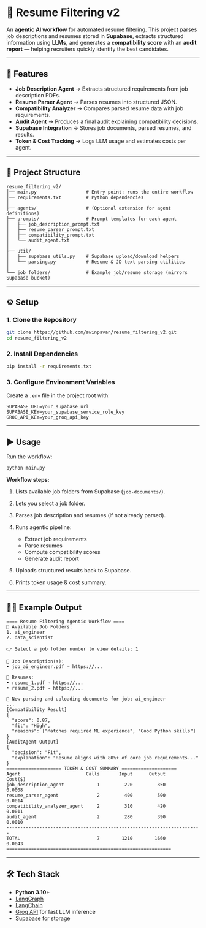 # 📄 Resume Filtering v2

An **agentic AI workflow** for automated resume filtering.
This project parses job descriptions and resumes stored in **Supabase**, extracts structured information using **LLMs**, and generates a **compatibility score** with an **audit report** — helping recruiters quickly identify the best candidates.

---

## 🚀 Features

* **Job Description Agent** → Extracts structured requirements from job description PDFs.
* **Resume Parser Agent** → Parses resumes into structured JSON.
* **Compatibility Analyzer** → Compares parsed resume data with job requirements.
* **Audit Agent** → Produces a final audit explaining compatibility decisions.
* **Supabase Integration** → Stores job documents, parsed resumes, and results.
* **Token & Cost Tracking** → Logs LLM usage and estimates costs per agent.

---

## 📂 Project Structure

```
resume_filtering_v2/
│── main.py                  # Entry point: runs the entire workflow
│── requirements.txt         # Python dependencies
│
├── agents/                  # (Optional extension for agent definitions)
├── prompts/                 # Prompt templates for each agent
│   ├── job_description_prompt.txt
│   ├── resume_parser_prompt.txt
│   ├── compatibility_prompt.txt
│   └── audit_agent.txt
│
├── util/
│   ├── supabase_utils.py    # Supabase upload/download helpers
│   └── parsing.py           # Resume & JD text parsing utilities
│
└── job_folders/             # Example job/resume storage (mirrors Supabase bucket)
```

---

## ⚙️ Setup

### 1. Clone the Repository

```bash
git clone https://github.com/awinpavan/resume_filtering_v2.git
cd resume_filtering_v2
```

### 2. Install Dependencies

```bash
pip install -r requirements.txt
```

### 3. Configure Environment Variables

Create a `.env` file in the project root with:

```env
SUPABASE_URL=your_supabase_url
SUPABASE_KEY=your_supabase_service_role_key
GROQ_API_KEY=your_groq_api_key
```

---

## ▶️ Usage

Run the workflow:

```bash
python main.py
```

**Workflow steps:**

1. Lists available job folders from Supabase (`job-documents/`).
2. Lets you select a job folder.
3. Parses job description and resumes (if not already parsed).
4. Runs agentic pipeline:

   * Extract job requirements
   * Parse resumes
   * Compute compatibility scores
   * Generate audit report
5. Uploads structured results back to Supabase.
6. Prints token usage & cost summary.

---

## 🧑‍💻 Example Output

```
==== Resume Filtering Agentic Workflow ====
📂 Available Job Folders:
1. ai_engineer
2. data_scientist

👉 Select a job folder number to view details: 1

📄 Job Description(s):
• job_ai_engineer.pdf → https://...

📁 Resumes:
• resume_1.pdf → https://...
• resume_2.pdf → https://...

🔄 Now parsing and uploading documents for job: ai_engineer
...
[Compatibility Result]
{
  "score": 0.87,
  "fit": "High",
  "reasons": ["Matches required ML experience", "Good Python skills"]
}
[AuditAgent Output]
{
  "decision": "Fit",
  "explanation": "Resume aligns with 80%+ of core job requirements..."
}
==================== TOKEN & COST SUMMARY ====================
Agent                        Calls       Input      Output      Cost($)
job_description_agent            1         220         350       0.0008
resume_parser_agent              2         400         500       0.0014
compatibility_analyzer_agent     2         310         420       0.0011
audit_agent                      2         280         390       0.0010
-----------------------------------------------------------------------
TOTAL                            7        1210        1660       0.0043
============================================================
```

---

## 🛠️ Tech Stack

* **Python 3.10+**
* [LangGraph](https://github.com/langchain-ai/langgraph)
* [LangChain](https://www.langchain.com/)
* [Groq API](https://groq.com/) for fast LLM inference
* [Supabase](https://supabase.com/) for storage

